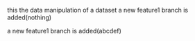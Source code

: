 this the data manipulation of a dataset
a new feature1 branch is added(nothing)

a new feature1 branch is added(abcdef)

